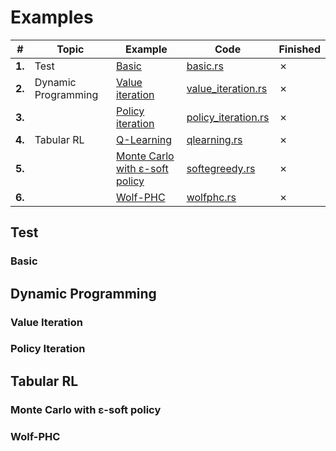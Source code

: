 # Examples

| #      | Topic               | Example                               | Code                                                | Finished |
|--------|---------------------|---------------------------------------|-----------------------------------------------------|----------|
| **1.** | Test                | [Basic](#basic)                       | [basic.rs](basic.rs)                       | ✗        |
| **2.** | Dynamic Programming | [Value iteration](#value-iteration)   | [value_iteration.rs](value_iteration.rs)   | ✗        |
| **3.** |                     | [Policy iteration](#policy-iteration) | [policy_iteration.rs](policy_iteration.rs) | ✗        |
| **4.** | Tabular RL          | [Q-Learning](#q-learning)             | [qlearning.rs](qlearning.rs)               | ✗        |
| **5.** |                     | [Monte Carlo with ε-soft policy](#monte-carlo-with-ε-soft-policy)    | [softegreedy.rs](softegreedy.rs)           | ✗        |
| **6.** |                     | [Wolf-PHC](#wolf-phc)                 | [wolfphc.rs](wolfphc.rs)                   | ✗        |

## Test

### Basic

## Dynamic Programming

### Value Iteration

### Policy Iteration

## Tabular RL

### Monte Carlo with ε-soft policy

### Wolf-PHC
